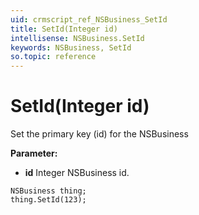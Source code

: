 ```yaml
---
uid: crmscript_ref_NSBusiness_SetId
title: SetId(Integer id)
intellisense: NSBusiness.SetId
keywords: NSBusiness, SetId
so.topic: reference
---
```


# SetId(Integer id)

Set the primary key (id) for the NSBusiness

**Parameter:** 
* **id** Integer NSBusiness id.

```crmscript
NSBusiness thing;
thing.SetId(123);
```

